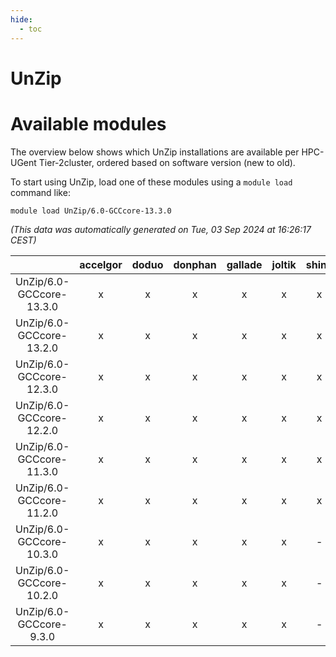 ```yaml
---
hide:
  - toc
---
```


UnZip
=====

# Available modules


The overview below shows which UnZip installations are available per HPC-UGent Tier-2cluster, ordered based on software version (new to old).

To start using UnZip, load one of these modules using a `module load` command like:

```shell
module load UnZip/6.0-GCCcore-13.3.0
```

*(This data was automatically generated on Tue, 03 Sep 2024 at 16:26:17 CEST)*  

| |accelgor|doduo|donphan|gallade|joltik|shinx|skitty|
| :---: | :---: | :---: | :---: | :---: | :---: | :---: | :---: |
|UnZip/6.0-GCCcore-13.3.0|x|x|x|x|x|x|x|
|UnZip/6.0-GCCcore-13.2.0|x|x|x|x|x|x|x|
|UnZip/6.0-GCCcore-12.3.0|x|x|x|x|x|x|x|
|UnZip/6.0-GCCcore-12.2.0|x|x|x|x|x|x|x|
|UnZip/6.0-GCCcore-11.3.0|x|x|x|x|x|x|x|
|UnZip/6.0-GCCcore-11.2.0|x|x|x|x|x|x|x|
|UnZip/6.0-GCCcore-10.3.0|x|x|x|x|x|-|x|
|UnZip/6.0-GCCcore-10.2.0|x|x|x|x|x|-|x|
|UnZip/6.0-GCCcore-9.3.0|x|x|x|x|x|-|x|
